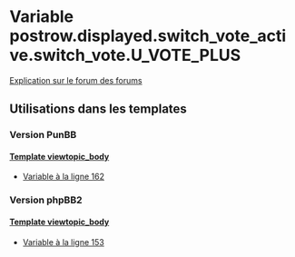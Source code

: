 # Variable postrow.displayed.switch_vote_active.switch_vote.U_VOTE_PLUS
[Explication sur le forum des forums](http://forum.forumactif.com/t294113-listing-des-variables#postrow.displayed.switch_vote_active.switch_vote.U_VOTE_PLUS)

## Utilisations dans les templates

### Version PunBB

#### [Template viewtopic_body](punbb/viewtopic_body.md)
* [Variable à la ligne 162](../punbb/viewtopic_body.tpl#L162)

### Version phpBB2

#### [Template viewtopic_body](subsilver/viewtopic_body.md)
* [Variable à la ligne 153](../subsilver/viewtopic_body.tpl#L153)